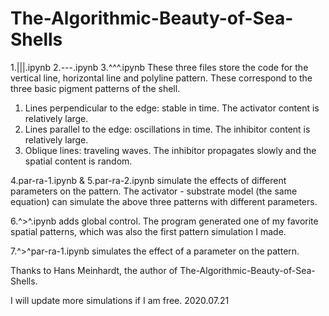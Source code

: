 # The-Algorithmic-Beauty-of-Sea-Shells
1.|||.ipynb     2.---.ipynb     3.^^^.ipynb
These three files store the code for the vertical line, horizontal line and polyline pattern.
These correspond to the three basic pigment patterns of the shell.
1. Lines perpendicular to the edge: stable in time. The activator content is relatively large.
2. Lines parallel to the edge: oscillations in time. The inhibitor content is relatively large.
3. Oblique lines: traveling waves. The inhibitor propagates slowly and the spatial content is random.

4.par-ra-1.ipynb & 5.par-ra-2.ipynb simulate the effects of different parameters on the pattern. 
The activator - substrate model (the same equation) can simulate the above three patterns with different parameters.

6.^>^.ipynb adds global control. 
The program generated one of my favorite spatial patterns, which was also the first pattern simulation I made.

7.^>^par-ra-1.ipynb simulates the effect of a parameter on the pattern.

Thanks to Hans Meinhardt, the author of The-Algorithmic-Beauty-of-Sea-Shells.

I will update more simulations if I am free.
2020.07.21
